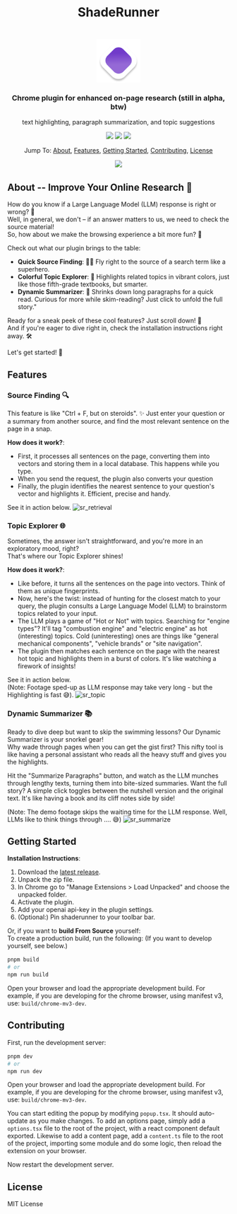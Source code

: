 <h1 align="center">
ShadeRunner
</h1>


<h3 align="center">
    <br/>
    <img src="./assets/icon.png" width="100" alt="Logo"/><br/><br/>
    Chrome plugin for enhanced on-page research 
    (still in alpha, btw)
</h3>
<p align="center" style="font-weight:normal">
    text highlighting, paragraph summarization, and topic suggestions
</p>


<p align="center">
    <a href="https://github.com/LambdalabsML/shaderunner/releases"><img src="https://img.shields.io/github/v/release/LambdalabsML/shaderunner?colorA=363a4f&colorB=a6da95&style=for-the-badge"/></a>
    <a href="https://github.com/LambdalabsML/shaderunner/commits"><img src="https://img.shields.io/github/commit-activity/m/LambdalabsML/shaderunner?colorA=363a4f&colorB=0099ff&style=for-the-badge"/></a>
    <a href="https://github.com/LambdalabsML/shaderunner/releases"><img src="https://img.shields.io/github/downloads/LambdalabsML/shaderunner/total?colorA=363a4f&colorB=60b9f4&style=for-the-badge"/></a>
</p>

<p align="center">
  Jump To:
  <a href="#about----improve-your-online-research">About</a>,
  <a href="#features">Features</a>,
  <a href="#getting-started">Getting Started</a>,
  <a href="#contributing">Contributing</a>,
  <a href="#license">License</a>
</p>


<p align="center">
  <img src="https://github.com/LambdaLabsML/shaderunner/assets/142889449/fea21a41-8448-40dc-a2f5-51eee5264f9b"/>
</p>


## About -- Improve Your Online Research 🚀
How do you know if a Large Language Model (LLM) response is right or wrong? 🤔  
Well, in general, we don't – if an answer matters to us, we need to check the source material!  
So, how about we make the browsing experience a bit more fun? 🎉

Check out what our plugin brings to the table:
- **Quick Source Finding**: 🦸‍♂️ Fly right to the source of a search term like a superhero.
- **Colorful Topic Explorer**: 🌈 Highlights related topics in vibrant colors, just like those fifth-grade textbooks, but smarter.
- **Dynamic Summarizer**: 📝 Shrinks down long paragraphs for a quick read. Curious for more while skim-reading? Just click to unfold the full story."

Ready for a sneak peek of these cool features? Just scroll down! 👀  
And if you're eager to dive right in, check the installation instructions right away. 🛠️

Let's get started! 🚀


## Features

### Source Finding 🔍
This feature is like "Ctrl + F, but on steroids". ✨
Just enter your question or a summary from another source, and find the most relevant sentence on the page in a snap.

**How does it work?**:
- First, it processes all sentences on the page, converting them into vectors and storing them in a local database. This happens while you type.
- When you send the request, the plugin also converts your question
- Finally, the plugin identifies the nearest sentence to your question's vector and highlights it. Efficient, precise and handy.

See it in action below.
![sr_retrieval](https://github.com/LambdaLabsML/shaderunner/assets/142889449/24d4768f-2f7c-41d1-a353-be2a1089d0e7)

### Topic Explorer 🌐
Sometimes, the answer isn't straightforward, and you're more in an exploratory mood, right?  
That's where our Topic Explorer shines!

**How does it work?**:
- Like before, it turns all the sentences on the page into vectors. Think of them as unique fingerprints.
- Now, here's the twist: instead of hunting for the closest match to your query, the plugin consults a Large Language Model (LLM) to brainstorm topics related to your input.
- The LLM plays a game of "Hot or Not" with topics. Searching for "engine types"? It'll tag "combustion engine" and "electric engine" as hot (interesting) topics. Cold (uninteresting) ones are things like "general mechanical components", "vehicle brands" or "site navigation".
- The plugin then matches each sentence on the page with the nearest hot topic and highlights them in a burst of colors. It's like watching a firework of insights!

See it in action below.  
(Note: Footage sped-up as LLM response may take very long - but the Highlighting is fast 😅).
![sr_topic](https://github.com/LambdaLabsML/shaderunner/assets/142889449/381f32fe-8e48-4acc-9f56-b58ffcc6b43f)


### Dynamic Summarizer 📚
Ready to dive deep but want to skip the swimming lessons? Our Dynamic Summarizer is your snorkel gear!  
Why wade through pages when you can get the gist first? This nifty tool is like having a personal assistant who reads all the heavy stuff and gives you the highlights.

Hit the "Summarize Paragraphs" button, and watch as the LLM munches through lengthy texts, turning them into bite-sized summaries. Want the full story? A simple click toggles between the nutshell version and the original text. It's like having a book and its cliff notes side by side!

(Note: The demo footage skips the waiting time for the LLM response. Well, LLMs like to think things through .... 😅)
![sr_summarize](https://github.com/LambdaLabsML/shaderunner/assets/142889449/c2648bef-6e4d-4015-b800-0046736f8a52)


## Getting Started

**Installation Instructions**:
1. Download the [latest release](https://github.com/LambdaLabsML/shaderunner/releases/latest/build.zip).
2. Unpack the zip file.
3. In Chrome go to "Manage Extensions > Load Unpacked" and choose the unpacked folder.
4. Activate the plugin.
5. Add your openai api-key in the plugin settings.
6. (Optional:) Pin shaderunner to your toolbar bar.

Or, if you want to **build From Source** yourself:  
To create a production build, run the following:
(If you want to develop yourself, see below.)

```bash
pnpm build
# or
npm run build
```

Open your browser and load the appropriate development build. For example, if you are developing for the chrome browser, using manifest v3, use: `build/chrome-mv3-dev`.


## Contributing
First, run the development server:

```bash
pnpm dev
# or
npm run dev
```

Open your browser and load the appropriate development build. For example, if you are developing for the chrome browser, using manifest v3, use: `build/chrome-mv3-dev`.

You can start editing the popup by modifying `popup.tsx`. It should auto-update as you make changes. To add an options page, simply add a `options.tsx` file to the root of the project, with a react component default exported. Likewise to add a content page, add a `content.ts` file to the root of the project, importing some module and do some logic, then reload the extension on your browser.


Now restart the development server.

## License
MIT License